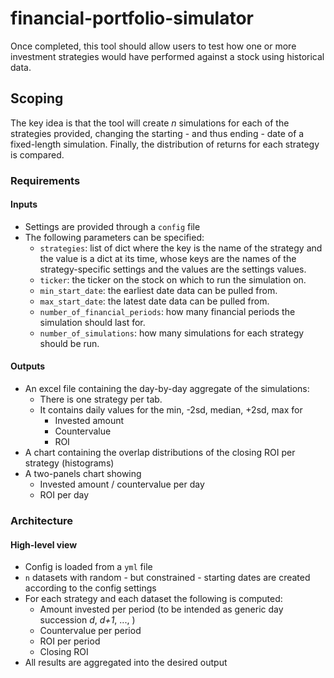 # financial-portfolio-simulator

Once completed, this tool should allow users to test how one or more investment strategies would have performed against a stock using historical data.

## Scoping

The key idea is that the tool will create _n_ simulations for each of the strategies provided, changing the starting - and thus ending - date of a fixed-length simulation. Finally, the distribution of returns for each strategy is compared.

### Requirements

#### Inputs

- Settings are provided through a `config` file
- The following parameters can be specified:
  - `strategies`: list of dict where the key is the name of the strategy and the value is a dict at its time, whose keys are the names of the strategy-specific settings and the values are the settings values.
  - `ticker`: the ticker on the stock on which to run the simulation on.
  - `min_start_date`: the earliest date data can be pulled from.
  - `max_start_date`: the latest date data can be pulled from.
  - `number_of_financial_periods`: how many financial periods the simulation should last for.
  - `number_of_simulations`: how many simulations for each strategy should be run.

#### Outputs

- An excel file containing the day-by-day aggregate of the simulations:
  - There is one strategy per tab.
  - It contains daily values for the min, -2sd, median, +2sd, max for
    - Invested amount
    - Countervalue
    - ROI
- A chart containing the overlap distributions of the closing ROI per strategy (histograms)
- A two-panels chart showing
  - Invested amount / countervalue per day
  - ROI per day

### Architecture

#### High-level view

- Config is loaded from a `yml` file
- `n` datasets with random - but constrained - starting dates are created according to the config settings
- For each strategy and each dataset the following is computed:
  - Amount invested per period (to be intended as generic day succession _d_, _d+1_, ..., )
  - Countervalue per period
  - ROI per period
  - Closing ROI
- All results are aggregated into the desired output
